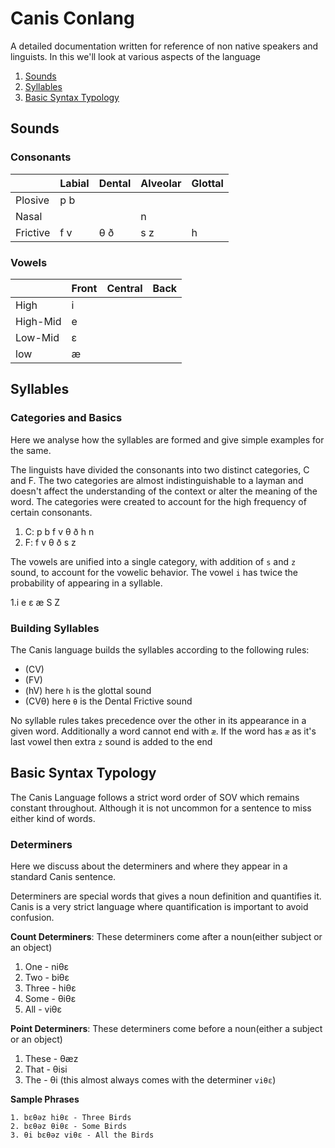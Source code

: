 # Canis Conlang

A detailed documentation written for reference of non native speakers and linguists. In this we'll look at various aspects of the language
1. [Sounds](##sounds)
2. [Syllables](##syllables)
3. [Basic Syntax Typology](##basic-syntax-typology)

## Sounds

### Consonants

|   |  Labial  |Dental|Alveolar|Glottal|
|---|---|---|---|---|
|Plosive   |p b   |   |   |   |
|Nasal   |   |   |n   |   |
|Frictive   |f v   |θ ð   |s z   |h   |

### Vowels

|   |Front   |Central   |Back   |
|---|---|---|---|
|High   |i   |   |   |
|High-Mid   |e   |   |   |
|Low-Mid   |ɛ   |   |   |
|low   |æ   |   |   |

## Syllables

### Categories and Basics

Here we analyse how the syllables are formed and give simple examples for the same.

The linguists have divided the consonants into two distinct categories, C and F. The two categories are almost indistinguishable to a layman and doesn't affect the understanding of the context or alter the meaning of the word. The categories were created to account for the high frequency of certain consonants.

1. C: p b f v θ ð h n
2. F: f v θ ð s z

The vowels are unified into a single category, with addition of `s` and `z` sound, to account for the vowelic behavior. The vowel `i` has twice the probability of appearing in a syllable.

1.i e ɛ æ S Z

### Building Syllables

The Canis language builds the syllables according to the following rules:

* (CV)
* (FV)
* (hV) here `h` is the glottal sound
* (CVθ) here `θ` is the Dental Frictive sound

No syllable rules takes precedence over the other in its appearance in a given word. Additionally a word cannot end with `æ`. If the word has `æ` as it's last vowel then extra `z` sound is added to the end

## Basic Syntax Typology

The Canis Language follows a strict word order of SOV which remains constant throughout. Although it is not uncommon for a sentence to miss either kind of words.

### Determiners

Here we discuss about the determiners and where they appear in a standard Canis sentence.

Determiners are special words that gives a noun definition and quantifies it. Canis is a very strict language where quantification is important to avoid confusion.

**Count Determiners**: These determiners come after a noun(either subject or an object)

1. One - niθɛ
2. Two -  biθɛ
3. Three -  hiθɛ
4. Some -  θiθɛ
5. All - viθɛ

**Point Determiners**: These determiners come before a noun(either a subject or an object)

1. These - θæz 
2. That - θisi
3. The - θi (this almost always comes with the determiner `viθɛ`)

**Sample Phrases**

```
1. bɛθəz hiθɛ - Three Birds
2. bɛθəz θiθɛ - Some Birds
3. θi bɛθəz viθɛ - All the Birds
```
